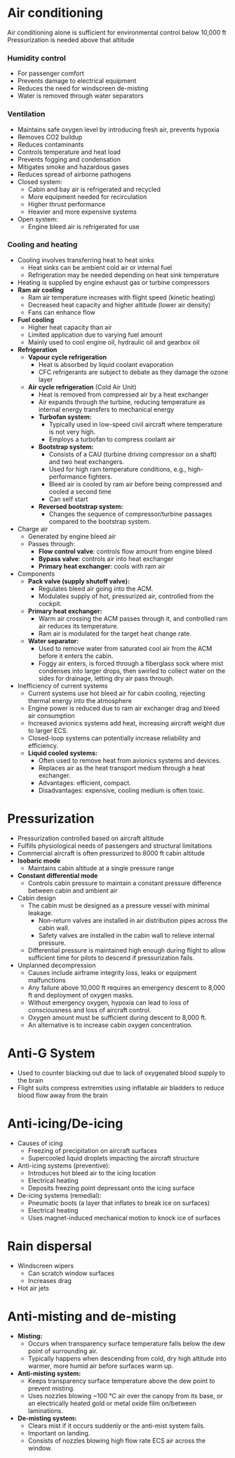 # Air conditioning
Air conditioning alone is sufficient for environmental control below 10,000 ft
Pressurization is needed above that altitude
### Humidity control
- For passenger comfort
- Prevents damage to electrical equipment
- Reduces the need for windscreen de-misting
- Water is removed through water separators
### Ventilation
- Maintains safe oxygen level by introducing fresh air, prevents hypoxia
- Removes CO2 buildup
- Reduces contaminants
- Controls temperature and heat load
- Prevents fogging and condensation
- Mitigates smoke and hazardous gases
- Reduces spread of airborne pathogens
- Closed system: 
	- Cabin and bay air is refrigerated and recycled
	- More equipment needed for recirculation
	- Higher thrust performance
	- Heavier and more expensive systems
- Open system:
	- Engine bleed air is refrigerated for use
### Cooling and heating
- Cooling involves transferring heat to heat sinks
	- Heat sinks can be ambient cold air or internal fuel
	- Refrigeration may be needed depending on heat sink temperature
- Heating is supplied by engine exhaust gas or turbine compressors
- **Ram air cooling**
	- Ram air temperature increases with flight speed (kinetic heating)
	- Decreased heat capacity and higher altitude (lower air density)
	- Fans can enhance flow
- **Fuel cooling**
	- Higher heat capacity than air
	- Limited application due to varying fuel amount
	- Mainly used to cool engine oil, hydraulic oil and gearbox oil
- **Refrigeration**
	- **Vapour cycle refrigeration**
		- Heat is absorbed by liquid coolant evaporation
		- CFC refrigerants are subject to debate as they damage the ozone layer
	- **Air cycle refrigeration** (Cold Air Unit)
		- Heat is removed from compressed air by a heat exchanger
		- Air expands through the turbine, reducing temperature as internal energy transfers to mechanical energy
		- **Turbofan system:** 
			- Typically used in low-speed civil aircraft where temperature is not very high. 
			- Employs a turbofan to compress coolant air
        - **Bootstrap system:** 
	        - Consists of a CAU (turbine driving compressor on a shaft) and two heat exchangers. 
	        - Used for high ram temperature conditions, e.g., high-performance fighters. 
			- Bleed air is cooled by ram air before being compressed and cooled a second time
			- Can self start
        - **Reversed bootstrap system:** 
	        - Changes the sequence of compressor/turbine passages compared to the bootstrap system. 
- Charge air
	- Generated by engine bleed air
	- Passes through:
		- **Flow control valve**: controls flow amount from engine bleed
		- **Bypass valve**: controls air into heat exchanger
		- **Primary heat exchanger**: cools with ram air
- Components
	- **Pack valve (supply shutoff valve):** 
		- Regulates bleed air going into the ACM. 
		- Modulates supply of hot, pressurized air, controlled from the cockpit.
	- **Primary heat exchanger:** 
		- Warm air crossing the ACM passes through it, and controlled ram air reduces its temperature. 
		- Ram air is modulated for the target heat change rate.
	- **Water separator:** 
		- Used to remove water from saturated cool air from the ACM before it enters the cabin. 
		- Foggy air enters, is forced through a fiberglass sock where mist condenses into larger drops, then swirled to collect water on the sides for drainage, letting dry air pass through.
- Inefficiency of current systems
	- Current systems use hot bleed air for cabin cooling, rejecting thermal energy into the atmosphere
	- Engine power is reduced due to ram air exchanger drag and bleed air consumption
	- Increased avionics systems add heat, increasing aircraft weight due to larger ECS.
	- Closed-loop systems can potentially increase reliability and efficiency.
	- **Liquid cooled systems:** 
		- Often used to remove heat from avionics systems and devices. 
		- Replaces air as the heat transport medium through a heat exchanger. 
		- Advantages: efficient, compact. 
		- Disadvantages: expensive, cooling medium is often toxic.
# Pressurization
- Pressurization controlled based on aircraft altitude
- Fulfills physiological needs of passengers and structural limitations
- Commercial aircraft is often pressurized to 8000 ft cabin altitude
- **Isobaric mode**
	- Maintains cabin altitude at a single pressure range
- **Constant differential mode**
	- Controls cabin pressure to maintain a constant pressure difference between cabin and ambient air
- Cabin design
	- The cabin must be designed as a pressure vessel with minimal leakage.
		-  Non-return valves are installed in air distribution pipes across the cabin wall.
		- Safety valves are installed in the cabin wall to relieve internal pressure.
	- Differential pressure is maintained high enough during flight to allow sufficient time for pilots to descend if pressurization fails.
- Unplanned decompression
	- Causes include airframe integrity loss, leaks or equipment malfunctions
	- Any failure above 10,000 ft requires an emergency descent to 8,000 ft and deployment of oxygen masks.
	- Without emergency oxygen, hypoxia can lead to loss of consciousness and loss of aircraft control.
	- Oxygen amount must be sufficient during descent to 8,000 ft.
	- An alternative is to increase cabin oxygen concentration.
# Anti-G System
- Used to counter blacking out due to lack of oxygenated blood supply to the brain
- Flight suits compress extremities using inflatable air bladders to reduce blood flow away from the brain
# Anti-icing/De-icing
- Causes of icing
	- Freezing of precipitation on aircraft surfaces
	- Supercooled liquid droplets impacting the aircraft structure
- Anti-icing systems (preventive):
	- Introduces hot bleed air to the icing location
	- Electrical heating
	- Deposits freezing point depressant onto the icing surface
- De-icing systems (remedial):
	- Pneumatic boots (a layer that inflates to break ice on surfaces)
	- Electrical heating
	- Uses magnet-induced mechanical motion to knock ice of surfaces
# Rain dispersal
- Windscreen wipers
	- Can scratch window surfaces
	- Increases drag
- Hot air jets
# Anti-misting and de-misting
- **Misting:** 
	- Occurs when transparency surface temperature falls below the dew point of surrounding air. 
	- Typically happens when descending from cold, dry high altitude into warmer, more humid air before surfaces warm up.
- **Anti-misting system:** 
	- Keeps transparency surface temperature above the dew point to prevent misting. 
	- Uses nozzles blowing ~100 °C air over the canopy from its base, or an electrically heated gold or metal oxide film on/between laminations.
- **De-misting system:** 
	- Clears mist if it occurs suddenly or the anti-mist system fails. 
	- Important on landing.
	- Consists of nozzles blowing high flow rate ECS air across the window.